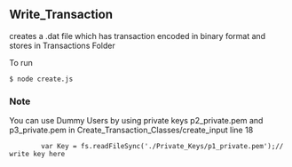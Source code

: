 ## Write_Transaction
creates a .dat file which has transaction encoded in binary format and stores in Transactions Folder

To run
```
$ node create.js
```
### Note
You can use Dummy Users by using private keys p2_private.pem and p3_private.pem in Create_Transaction_Classes/create_input line 18
```
        var Key = fs.readFileSync('./Private_Keys/p1_private.pem');// write key here
```
        
